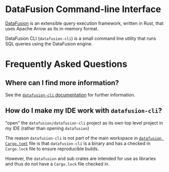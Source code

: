 <!---
  Licensed to the Apache Software Foundation (ASF) under one
  or more contributor license agreements.  See the NOTICE file
  distributed with this work for additional information
  regarding copyright ownership.  The ASF licenses this file
  to you under the Apache License, Version 2.0 (the
  "License"); you may not use this file except in compliance
  with the License.  You may obtain a copy of the License at

    http://www.apache.org/licenses/LICENSE-2.0

  Unless required by applicable law or agreed to in writing,
  software distributed under the License is distributed on an
  "AS IS" BASIS, WITHOUT WARRANTIES OR CONDITIONS OF ANY
  KIND, either express or implied.  See the License for the
  specific language governing permissions and limitations
  under the License.
-->

<!-- Note this file is included in the crates.io page as well https://crates.io/crates/datafusion-cli -->

# DataFusion Command-line Interface

[DataFusion](https://arrow.apache.org/datafusion/) is an extensible query execution framework, written in Rust, that uses Apache Arrow as its in-memory format.

DataFusion CLI (`datafusion-cli`) is a small command line utility that runs SQL queries using the DataFusion engine.

# Frequently Asked Questions

## Where can I find more information?

See the [`datafusion-cli` documentation](https://arrow.apache.org/datafusion/user-guide/cli.html) for further information.

## How do I make my IDE work with `datafusion-cli`?

"open" the `datafusion/datafusion-cli` project as its own top level
project in my IDE (rather than opening `datafusion`)

The reason `datafusion-cli` is not part of the main workspace in
[`datafusion Cargo.toml`] file is that `datafusion-cli` is a binary and has a
checked in `Cargo.lock` file to ensure reproducible builds.

However, the `datafusion` and sub crates are intended for use as libraries and
thus do not have a `Cargo.lock` file checked in.

[`datafusion cargo.toml`]: https://github.com/apache/arrow-datafusion/blob/main/Cargo.toml
